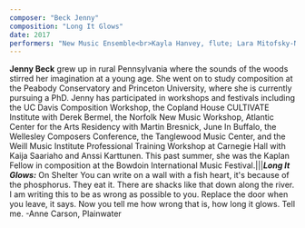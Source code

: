```yaml
---
composer: "Beck Jenny"
composition: "Long It Glows"
date: 2017
performers: "New Music Ensemble<br>Kayla Hanvey, flute; Lara Mitofsky-Neuss, bass clarinet; Wan Heo, violin; Harrison Reed, cello; Ashlee Allaire and Mitchell Martin, percussion; Philip Nichols, piano; Michael Griffith, conductor"
---
```

**Jenny Beck** grew up in rural Pennsylvania where the sounds of the woods stirred her imagination at a young age. She went on to study composition at the Peabody Conservatory and Princeton University, where she is currently pursuing a PhD. Jenny has participated in workshops and festivals including the UC Davis Composition Workshop, the Copland House CULTIVATE Institute with Derek Bermel, the Norfolk New Music Workshop, Atlantic Center for the Arts Residency with Martin Bresnick, June In Buffalo, the Wellesley Composers Conference, the Tanglewood Music Center, and the Weill Music Institute Professional Training Workshop at Carnegie Hall with Kaija Saariaho and Anssi Karttunen. This past summer, she was the Kaplan Fellow in composition at the Bowdoin International Music Festival.|||**_Long It Glows:_** On Shelter You can write on a wall with a fish heart, it's because of the phosphorus. They eat it. There are shacks like that down along the river. I am writing this to be as wrong as possible to you. Replace the door when you leave, it says. Now you tell me how wrong that is, how long it glows. Tell me. -Anne Carson, Plainwater